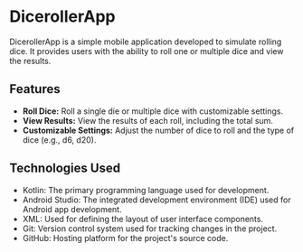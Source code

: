 # DicerollerApp

DicerollerApp is a simple mobile application developed to simulate rolling dice. It provides users with the ability to roll one or multiple dice and view the results.

## Features

- **Roll Dice:** Roll a single die or multiple dice with customizable settings.
- **View Results:** View the results of each roll, including the total sum.
- **Customizable Settings:** Adjust the number of dice to roll and the type of dice (e.g., d6, d20).

## Technologies Used

- Kotlin: The primary programming language used for development.
- Android Studio: The integrated development environment (IDE) used for Android app development.
- XML: Used for defining the layout of user interface components.
- Git: Version control system used for tracking changes in the project.
- GitHub: Hosting platform for the project's source code.
